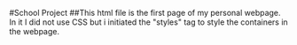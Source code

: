 #School Project
##This html file is the first page of my personal webpage. In it I did not use CSS but i initiated the "styles" tag to style the containers 
in the webpage. 